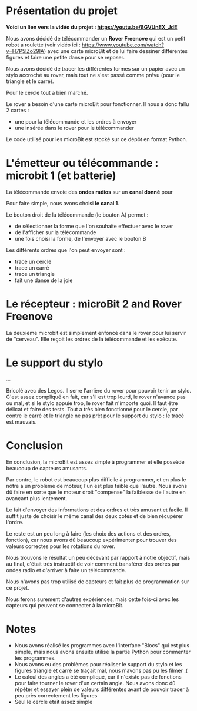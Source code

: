# Présentation du projet

**Voici un lien vers la vidéo du projet : <https://youtu.be/8GVUnEX_JdE>**

Nous avons décidé de télécommander un **Rover Freenove** qui est un petit robot a roulette (voir vidéo ici : <https://www.youtube.com/watch?v=H7P5lZo29lA>) avec une carte microBit et de lui faire dessiner différentes figures et faire une petite danse pour se reposer.

Nous avons décidé de tracer les différentes formes sur un papier avec un stylo accroché au rover, mais tout ne s'est passé comme prévu (pour le triangle et le carré).

Pour le cercle tout a bien marché.

Le rover a besoin d'une carte microBit pour fonctionner. Il nous a donc fallu 2 cartes :
- une pour la télécommande et les ordres à envoyer
- une insérée dans le rover pour le télécommander

Le code utilisé pour les microBit est stocké sur ce dépôt en format Python.

# L'émetteur ou télécommande : microbit 1 (et batterie)

La télécommande envoie des **ondes radios** sur un **canal donné** pour  

Pour faire simple, nous avons choisi **le canal 1**.

Le bouton droit de la télécommande (le bouton A) permet :
- de sélectionner la forme que l'on souhaite effectuer avec le rover
- de l'afficher sur la télécommande
- une fois choisi la forme, de l'envoyer avec le bouton B

Les différents ordres que l'on peut envoyer sont :
- trace un cercle
- trace un carré
- trace un triangle
- fait une danse de la joie

# Le récepteur : microBit 2 and Rover Freenove

La deuxième microbit est simplement enfoncé dans le rover pour lui servir de "cerveau".
Elle reçoit les ordres de la télécommande et les exécute.


# Le support du stylo

...

Bricolé avec des Legos. Il serre l'arrière du rover pour pouvoir tenir un stylo.
C'est assez compliqué en fait, car s'il est trop lourd, le rover n'avance pas ou mal, et si le stylo appuie trop, le rover fait n'importe quoi.
Il faut être délicat et faire des tests.
Tout a très bien fonctionné pour le cercle, par contre le carré et le triangle ne pas prêt pour le support du stylo : le tracé est mauvais.


# Conclusion

En conclusion, la microBit est assez simple à programmer et elle possède beaucoup de capteurs amusants.

Par contre, le robot est beaucoup plus difficile à programmer, et en plus le nôtre a un problème de moteur, l'un est plus faible que l'autre.
Nous avons dû faire en sorte que le moteur droit "compense" la faiblesse de l'autre en avançant plus lentement.

Le fait d'envoyer des informations et des ordres et très amusant et facile. 
Il suffit juste de choisir le même canal des deux cotés et de bien récupérer l'ordre.

Le reste est un peu long à faire (les choix des actions et des ordres, fonction), car nous avons dû beaucoup expérimenter pour trouver des valeurs correctes pour les rotations du rover.

Nous trouvons le résultat un peu décevant par rapport à notre objectif, mais au final, c'était très instructif de voir comment transférer des ordres par ondes radio et d'arriver à faire un télécommande.

Nous n'avons pas trop utilisé de capteurs et fait plus de programmation sur ce projet.

Nous ferons surement d'autres expériences, mais cette fois-ci avec les capteurs qui peuvent se connecter à la microBit.

# Notes

- Nous avons réalisé les programmes avec l'interface "Blocs" qui est plus simple, mais nous avons ensuite utilisé la partie Python pour commenter les programmes.
- Nous avons eu des problèmes pour réaliser le support du stylo et les figures triangle et carré se traçait mal, nous n'avons pas pu les filmer :(
- Le calcul des angles a été compliqué, car il n'existe pas de fonctions pour faire tourner le rover d'un certain angle. Nous avons donc dû répéter et essayer plein de valeurs différentes avant de pouvoir tracer à peu près correctement les figures
- Seul le cercle était assez simple
